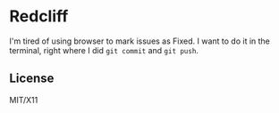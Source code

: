 Redcliff
========

I'm tired of using browser to mark issues as Fixed. I want to do it in the
terminal, right where I did `git commit` and `git push`.


License
-------

MIT/X11
